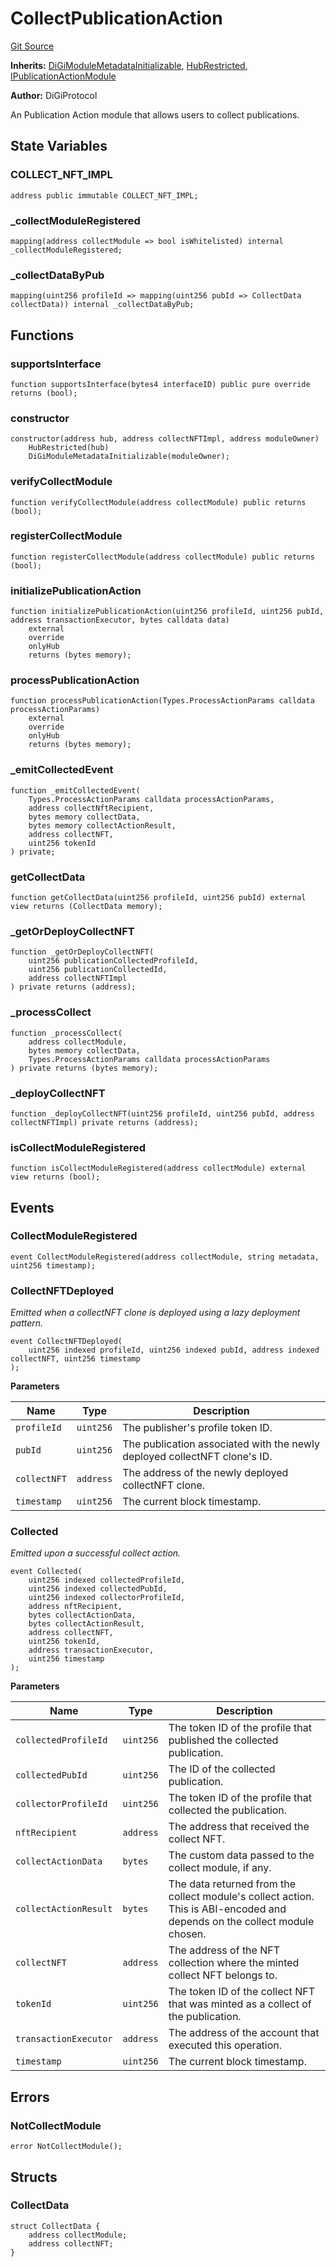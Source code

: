 # CollectPublicationAction
[Git Source](https://github.com/digiv3rse/protocol-contracts/blob/0d518167a484d4368bad0990424be098fe779fa4/contracts/modules/act/collect/CollectPublicationAction.sol)

**Inherits:**
[DiGiModuleMetadataInitializable](/contracts/modules/DiGiModuleMetadataInitializable.sol/contract.DiGiModuleMetadataInitializable.md), [HubRestricted](/contracts/base/HubRestricted.sol/abstract.HubRestricted.md), [IPublicationActionModule](/contracts/interfaces/IPublicationActionModule.sol/interface.IPublicationActionModule.md)

**Author:**
DiGiProtocol

An Publication Action module that allows users to collect publications.


## State Variables
### COLLECT_NFT_IMPL

```solidity
address public immutable COLLECT_NFT_IMPL;
```


### _collectModuleRegistered

```solidity
mapping(address collectModule => bool isWhitelisted) internal _collectModuleRegistered;
```


### _collectDataByPub

```solidity
mapping(uint256 profileId => mapping(uint256 pubId => CollectData collectData)) internal _collectDataByPub;
```


## Functions
### supportsInterface


```solidity
function supportsInterface(bytes4 interfaceID) public pure override returns (bool);
```

### constructor


```solidity
constructor(address hub, address collectNFTImpl, address moduleOwner)
    HubRestricted(hub)
    DiGiModuleMetadataInitializable(moduleOwner);
```

### verifyCollectModule


```solidity
function verifyCollectModule(address collectModule) public returns (bool);
```

### registerCollectModule


```solidity
function registerCollectModule(address collectModule) public returns (bool);
```

### initializePublicationAction


```solidity
function initializePublicationAction(uint256 profileId, uint256 pubId, address transactionExecutor, bytes calldata data)
    external
    override
    onlyHub
    returns (bytes memory);
```

### processPublicationAction


```solidity
function processPublicationAction(Types.ProcessActionParams calldata processActionParams)
    external
    override
    onlyHub
    returns (bytes memory);
```

### _emitCollectedEvent


```solidity
function _emitCollectedEvent(
    Types.ProcessActionParams calldata processActionParams,
    address collectNftRecipient,
    bytes memory collectData,
    bytes memory collectActionResult,
    address collectNFT,
    uint256 tokenId
) private;
```

### getCollectData


```solidity
function getCollectData(uint256 profileId, uint256 pubId) external view returns (CollectData memory);
```

### _getOrDeployCollectNFT


```solidity
function _getOrDeployCollectNFT(
    uint256 publicationCollectedProfileId,
    uint256 publicationCollectedId,
    address collectNFTImpl
) private returns (address);
```

### _processCollect


```solidity
function _processCollect(
    address collectModule,
    bytes memory collectData,
    Types.ProcessActionParams calldata processActionParams
) private returns (bytes memory);
```

### _deployCollectNFT


```solidity
function _deployCollectNFT(uint256 profileId, uint256 pubId, address collectNFTImpl) private returns (address);
```

### isCollectModuleRegistered


```solidity
function isCollectModuleRegistered(address collectModule) external view returns (bool);
```

## Events
### CollectModuleRegistered

```solidity
event CollectModuleRegistered(address collectModule, string metadata, uint256 timestamp);
```

### CollectNFTDeployed
*Emitted when a collectNFT clone is deployed using a lazy deployment pattern.*


```solidity
event CollectNFTDeployed(
    uint256 indexed profileId, uint256 indexed pubId, address indexed collectNFT, uint256 timestamp
);
```

**Parameters**

|Name|Type|Description|
|----|----|-----------|
|`profileId`|`uint256`|The publisher's profile token ID.|
|`pubId`|`uint256`|The publication associated with the newly deployed collectNFT clone's ID.|
|`collectNFT`|`address`|The address of the newly deployed collectNFT clone.|
|`timestamp`|`uint256`|The current block timestamp.|

### Collected
*Emitted upon a successful collect action.*


```solidity
event Collected(
    uint256 indexed collectedProfileId,
    uint256 indexed collectedPubId,
    uint256 indexed collectorProfileId,
    address nftRecipient,
    bytes collectActionData,
    bytes collectActionResult,
    address collectNFT,
    uint256 tokenId,
    address transactionExecutor,
    uint256 timestamp
);
```

**Parameters**

|Name|Type|Description|
|----|----|-----------|
|`collectedProfileId`|`uint256`|The token ID of the profile that published the collected publication.|
|`collectedPubId`|`uint256`|The ID of the collected publication.|
|`collectorProfileId`|`uint256`|The token ID of the profile that collected the publication.|
|`nftRecipient`|`address`|The address that received the collect NFT.|
|`collectActionData`|`bytes`|The custom data passed to the collect module, if any.|
|`collectActionResult`|`bytes`|The data returned from the collect module's collect action. This is ABI-encoded and depends on the collect module chosen.|
|`collectNFT`|`address`|The address of the NFT collection where the minted collect NFT belongs to.|
|`tokenId`|`uint256`|The token ID of the collect NFT that was minted as a collect of the publication.|
|`transactionExecutor`|`address`|The address of the account that executed this operation.|
|`timestamp`|`uint256`|The current block timestamp.|

## Errors
### NotCollectModule

```solidity
error NotCollectModule();
```

## Structs
### CollectData

```solidity
struct CollectData {
    address collectModule;
    address collectNFT;
}
```


